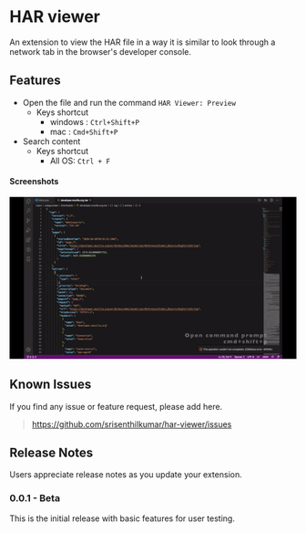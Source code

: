 # HAR viewer

An extension to view the HAR file in a way it is similar to look through a network tab in the browser's developer console. 

## Features

* Open the file and run the command `HAR Viewer: Preview`
  * Keys shortcut
      - windows : `Ctrl+Shift+P`
      - mac : `Cmd+Shift+P`
* Search content
  * Keys shortcut
      - All OS: `Ctrl + F`

#### Screenshots
![Screenshots](https://raw.githubusercontent.com/srisenthilkumar/har-viewer/master/docs/har-viewer.gif)

## Known Issues

If you find any issue or feature request, please add here.
> https://github.com/srisenthilkumar/har-viewer/issues

## Release Notes

Users appreciate release notes as you update your extension.

### 0.0.1 - Beta

This is the initial release with basic features for user testing.
